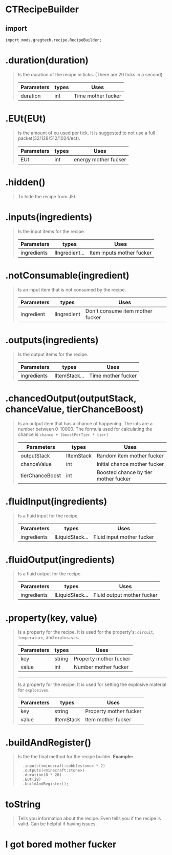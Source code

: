# CTRecipeBuilder

## import
`import mods.gregtech.recipe.RecipeBuilder;`

# .duration(duration)
> Is the duration of the recipe in ticks. (There are 20 ticks in a second)
>
> | Parameters  | types     | Uses                      |
> |-------------|-----------|---------------------------|
> | duration    | int       | Time mother fucker        |

# .EUt(EUt)
> Is the amount of eu used per tick. It is suggested to not use a full packet(32/128/512/1024/ect).
>
> | Parameters  | types     | Uses                      |
> |-------------|-----------|---------------------------|
> | EUt         | int       | energy mother fucker      |

# .hidden()
>To hide the recipe from JEI.

# .inputs(ingredients)
> Is the input items for the recipe.
>
> | Parameters  | types             | Uses                      |
> |-------------|-------------------|---------------------------|
> | ingredients | IIngredient...    | Item inputs mother fucker |

# .notConsumable(ingredient)
> Is an input item that is not consumed by the recipe.
>
> | Parameters  | types         | Uses                              |
> |-------------|---------------|-----------------------------------|
> | ingredient  | IIngredient   | Don't consume item mother fucker  |

# .outputs(ingredients)
> Is the output items for the recipe.
>
> | Parameters  | types         | Uses                      |
> |-------------|---------------|---------------------------|
> | ingredients | IItemStack... | Time mother fucker        |

# .chancedOutput(outputStack, chanceValue, tierChanceBoost)
> Is an output item that has a chance of happening. The ints are a number between 0-10000. The formula used for calculating the chance is `chance + (boostPerTier * tier)`
>
> | Parameters      | types         | Uses                                  |
> |-----------------|---------------|---------------------------------------|
> | outputStack     | IItemStack    | Random item mother fucker             |
> | chanceValue     | int           | Initial chance mother fucker          |
> | tierChanceBoost | int           | Boosted chance by tier mother fucker  |

# .fluidInput(ingredients)
> Is a fluid input for the recipe.
>
> | Parameters  | types             | Uses                      |
> |-------------|-------------------|---------------------------|
> | ingredients | ILiquidStack...   | Fluid input mother fucker |

# .fluidOutput(ingredients)
> Is a fluid output for the recipe.
>
> | Parameters  | types             | Uses                          |
> |-------------|-------------------|-------------------------------|
> | ingredients | ILiquidStack...   | Fluid output mother fucker    |

# .property(key, value)
> Is a property for the recipe. It is used for the property's: `circuit`, `temperature`, and `explosives`.
>
> | Parameters  | types             | Uses                      |
> |-------------|-------------------|---------------------------|
> | key         | string            | Property mother fucker    |
> | value       | int               | Number mother fucker      |
>
> * * *
>
> Is a property for the recipe. It is used for setting the explosive material for `explosives`.
>
> | Parameters  | types             | Uses                      |
> |-------------|-------------------|---------------------------|
> | key         | string            | Property mother fucker    |
> | value       | IItemStack        | Item mother fucker        |

# .buildAndRegister()
> Is the the final method for the recipe builder.
> **Example:**
> ```RecipeMap.getByName("compressor").recipeBuilder()
>   .inputs(<minecraft:cobblestone> * 2)
>   .outputs(<minecraft:stone>)
>   .duration(8 * 20)
>   .EUt(28)
>   .buildAndRegister();
> ```

# toString
> Tells you information about the recipe. Even tells you if the recipe is valid. Can be helpful if having issues.

# I got bored mother fucker